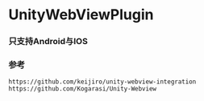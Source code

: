 # UnityWebViewPlugin
### 只支持Android与IOS
### 参考
    https://github.com/keijiro/unity-webview-integration
    https://github.com/Kogarasi/Unity-Webview
